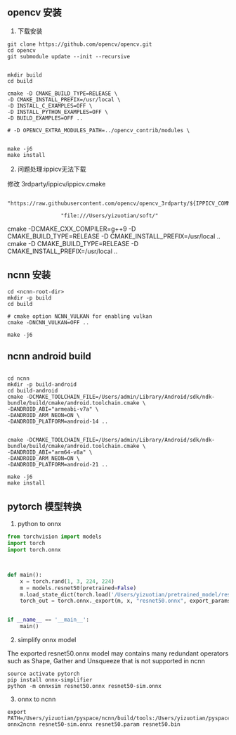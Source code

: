 ## opencv 安装

1. 下载安装

```shell
git clone https://github.com/opencv/opencv.git
cd opencv
git submodule update --init --recursive


mkdir build
cd build

cmake -D CMAKE_BUILD_TYPE=RELEASE \
-D CMAKE_INSTALL_PREFIX=/usr/local \
-D INSTALL_C_EXAMPLES=OFF \
-D INSTALL_PYTHON_EXAMPLES=OFF \
-D BUILD_EXAMPLES=OFF ..

# -D OPENCV_EXTRA_MODULES_PATH=../opencv_contrib/modules \


make -j6
make install

```

2. 问题处理:ippicv无法下载

修改 3rdparty/ippicv/ippicv.cmake

```text
                 "https://raw.githubusercontent.com/opencv/opencv_3rdparty/${IPPICV_COMMIT}/ippicv/"

```

```text
                 "file:///Users/yizuotian/soft/"
```

cmake -DCMAKE_CXX_COMPILER=g++9 -D CMAKE_BUILD_TYPE=RELEASE -D CMAKE_INSTALL_PREFIX=/usr/local ..
cmake -D CMAKE_BUILD_TYPE=RELEASE -D CMAKE_INSTALL_PREFIX=/usr/local ..


## ncnn 安装
```
cd <ncnn-root-dir>
mkdir -p build
cd build

# cmake option NCNN_VULKAN for enabling vulkan
cmake -DNCNN_VULKAN=OFF ..

make -j6
```

## ncnn android build

```shell

cd ncnn
mkdir -p build-android
cd build-android
cmake -DCMAKE_TOOLCHAIN_FILE=/Users/admin/Library/Android/sdk/ndk-bundle/build/cmake/android.toolchain.cmake \
-DANDROID_ABI="armeabi-v7a" \
-DANDROID_ARM_NEON=ON \
-DANDROID_PLATFORM=android-14 ..


cmake -DCMAKE_TOOLCHAIN_FILE=/Users/admin/Library/Android/sdk/ndk-bundle/build/cmake/android.toolchain.cmake \
-DANDROID_ABI="arm64-v8a" \
-DANDROID_ARM_NEON=ON \
-DANDROID_PLATFORM=android-21 ..

make -j6
make install
```



## pytorch 模型转换

1. python to onnx
```python
from torchvision import models
import torch
import torch.onnx



def main():
    x = torch.rand(1, 3, 224, 224)
    m = models.resnet50(pretrained=False)
    m.load_state_dict(torch.load('/Users/yizuotian/pretrained_model/resnet50-19c8e357.pth'))
    torch_out = torch.onnx._export(m, x, "resnet50.onnx", export_params=True)


if __name__ == '__main__':
    main()


```

2. simplify onnx model

The exported resnet50.onnx model may contains many redundant operators such as Shape, Gather and Unsqueeze that is not supported in ncnn

```shell
source activate pytorch
pip install onnx-simplifier
python -m onnxsim resnet50.onnx resnet50-sim.onnx 
```

3. onnx to ncnn
```shell
export PATH=/Users/yizuotian/pyspace/ncnn/build/tools:/Users/yizuotian/pyspace/ncnn/build/tools/onnx:$PATH
onnx2ncnn resnet50-sim.onnx resnet50.param resnet50.bin
```

